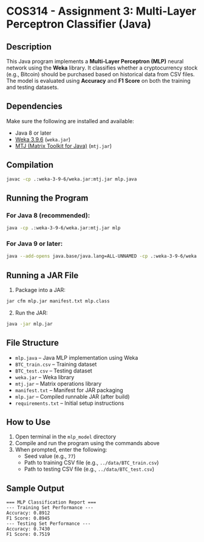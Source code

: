 # COS314 - Assignment 3: Multi-Layer Perceptron Classifier (Java)

## Description

This Java program implements a **Multi-Layer Perceptron (MLP)** neural network using the **Weka** library. It classifies whether a cryptocurrency stock (e.g., Bitcoin) should be purchased based on historical data from CSV files. The model is evaluated using **Accuracy** and **F1 Score** on both the training and testing datasets.

## Dependencies

Make sure the following are installed and available:
- Java 8 or later
- [Weka 3.9.6](https://www.cs.waikato.ac.nz/ml/weka/) (`weka.jar`)
- [MTJ (Matrix Toolkit for Java)](https://github.com/fommil/matrix-toolkits-java) (`mtj.jar`)

## Compilation

```bash
javac -cp .:weka-3-9-6/weka.jar:mtj.jar mlp.java
```

## Running the Program

### For Java 8 (recommended):
```bash
java -cp .:weka-3-9-6/weka.jar:mtj.jar mlp
```

### For Java 9 or later:
```bash
java --add-opens java.base/java.lang=ALL-UNNAMED -cp .:weka-3-9-6/weka.jar:mtj.jar mlp
```

## Running a JAR File

1. Package into a JAR:
```bash
jar cfm mlp.jar manifest.txt mlp.class
```

2. Run the JAR:
```bash
java -jar mlp.jar
```

## File Structure

- `mlp.java` – Java MLP implementation using Weka
- `BTC_train.csv` – Training dataset
- `BTC_test.csv` – Testing dataset
- `weka.jar` – Weka library
- `mtj.jar` – Matrix operations library
- `manifest.txt` – Manifest for JAR packaging
- `mlp.jar` – Compiled runnable JAR (after build)
- `requirements.txt` – Initial setup instructions

## How to Use

1. Open terminal in the `mlp_model` directory
2. Compile and run the program using the commands above
3. When prompted, enter the following:
   - Seed value (e.g., `77`)
   - Path to training CSV file (e.g., `../data/BTC_train.csv`)
   - Path to testing CSV file (e.g., `../data/BTC_test.csv`)

## Sample Output

```
=== MLP Classification Report ===
--- Training Set Performance ---
Accuracy: 0.8912
F1 Score: 0.8945
--- Testing Set Performance ---
Accuracy: 0.7430
F1 Score: 0.7519
```